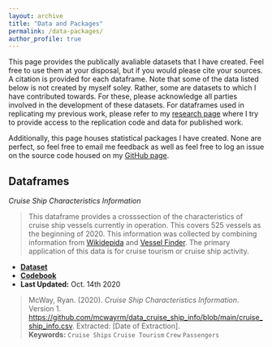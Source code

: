 ```yaml
---
layout: archive
title: "Data and Packages"
permalink: /data-packages/
author_profile: true
---
```

This page provides the publically avaliable datasets that I have created. Feel free to use them at your disposal, but if you would please cite your sources. A citation is provided for each dataframe. Note that some of the data listed below is not created by myself soley. Rather, some are datasets to which I have contributed towards. For these, please acknowledge all parties involved in the development of these datasets. For dataframes used in replicating my previous work, please refer to my [research page](/research/) where I try to provide access to the replication code and data for published work.

Additionally, this page houses statistical packages I have created. None are perfect, so feel free to email me feedback as well as feel free to log an issue on the source code housed on my [GitHub page](https://github.com/mcwayrm).

<!--Include Title, Data updated, Version, Quick description, link to sources to create dataframe, link to access dataframe, Codebook or Metadata as neccessary, suggested citation -->

<!-- Should work to link the data to https://datadryad.org/stash so that I can get citations on the data -->

Dataframes
------

*Cruise Ship Characteristics Information*

  > This dataframe provides a crosssection of the characteristics of cruise ship vessels currently in operation. This covers 525 vessels as the beginning of 2020. This information was collected by combining information from [Wikidepida](https://en.wikipedia.org/wiki/List_of_cruise_ships) and [Vessel Finder](https://www.vesselfinder.com/vessels). The primary application of this data is for cruise tourism or cruise ship activity.
  * **[Dataset](https://github.com/mcwayrm/data_cruise_ship_info/blob/main/cruise_ship_info.csv)**
  * **[Codebook](https://github.com/mcwayrm/data_cruise_ship_info/blob/main/cruise_ship_info_metadata.pdf)** 
  * **Last Updated:** Oct. 14th 2020
  > McWay, Ryan. (2020). *Cruise Ship Characteristics Information*. Version 1. https://github.com/mcwayrm/data_cruise_ship_info/blob/main/cruise_ship_info.csv. Extracted: [Date of Extraction]. \
  > **Keywords:** `Cruise Ships` `Cruise Tourism` `Crew` `Passengers`

<!--
*Cruise Ships Activity at Port*

  > This dataframe estimates cruise ship activity by matching cruise ship GPS locations to port city geocodes within a 15 KM radius. The panel covers XX ports in XX countries globally from 2009 - 2019. Port Geocodes are a combination of ... three main sources... geocoded through [Google Geocoding API](https://developers.google.com/maps/documentation/geocoding/overview). Cruise ship GPS acitvity was estimated through [Sail WX's](https://www.sailwx.info/shiptrack/) metadata.
  * **[Dataset]()**
  * **[Codebook]()** 
  * **Last Updated:**
  > McWay, Ryan. (2020). *Cruise Ship Activity at Port*. Version 1. [URL]. Extracted: [Date of Extraction]. \
  > **Keywords:** `Ports` `Cruise Ships` `Global` `AIS`
-->

 
<!--
*Forca a Comunidade e Crincas (FCC)*
 
  > This is the publically avaliable dataset for the "Strengthing Communities and Children" (FCC) dataset conducted by [Dean Yang](https://sites.lsa.umich.edu/deanyang/) and his team starting in 2016 to present. As a member of his team, starting in 2020, I helped develop parts of this publically avaliable dataset. It monitors an RCT of HIV testing and various humanitrian aid related programs in Mozambique following the evaluation of the U.S.'s [PEPFAR](https://www.hiv.gov/federal-response/pepfar-global-aids/pepfar) program to address HIV/AIDS in Sub-Saharran Africa. Additionally, it measures the impacts of Cyclone Idai and Covid-19's impact on affected study areas.
  * **[Dataset](fordschool.umich.edu/mozambique-research)**
  * **[Codebook]()** 
  * **Last Updated:** 
  > 
  > **Keywords:** `FCC` `HIV/AIDS` `Cyclone Idai` `Covid-19` `Mozambique`
  -->

<!--
Statistical Packages
------
-->

<!-- 
*leebounds2*
  > Stata package for lee bounds
  * **[Documentation]**
  * **[Slides]**
  * **[Source Code]**
  * **Last Updated:** 

**Keywords:** `Lee Bounds` `Continous Variable` `STATA`

*boundbutunbroken*
  > R package for lee bounds, manski bounds, oster bounds 
  * **[Documentation]**
  * **[Slides]**
  * **[Source Code]**
  * **Last Updated:** 
  
**Keywords:** `Lee Bounds` `Manski Bounds` `Oster Bounds` `R`
-->
 
